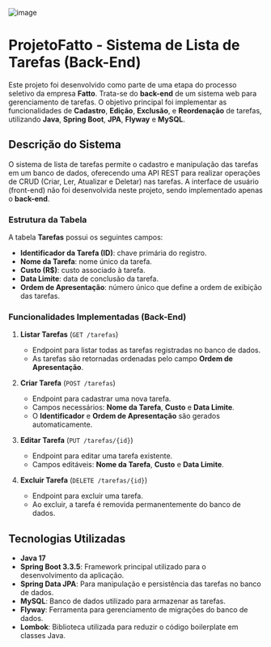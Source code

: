 ![image](https://github.com/user-attachments/assets/1d03fb76-eb68-4371-95ba-3fdc74ab1ac4)

# ProjetoFatto - Sistema de Lista de Tarefas (Back-End)

Este projeto foi desenvolvido como parte de uma etapa do processo seletivo da empresa **Fatto**. Trata-se do **back-end** de um sistema web para gerenciamento de tarefas. O objetivo principal foi implementar as funcionalidades de **Cadastro**, **Edição**, **Exclusão**, e **Reordenação** de tarefas, utilizando **Java**, **Spring Boot**, **JPA**, **Flyway** e **MySQL**.

## Descrição do Sistema

O sistema de lista de tarefas permite o cadastro e manipulação das tarefas em um banco de dados, oferecendo uma API REST para realizar operações de CRUD (Criar, Ler, Atualizar e Deletar) nas tarefas. A interface de usuário (front-end) não foi desenvolvida neste projeto, sendo implementado apenas o **back-end**.

### Estrutura da Tabela

A tabela **Tarefas** possui os seguintes campos:

- **Identificador da Tarefa (ID)**: chave primária do registro.
- **Nome da Tarefa**: nome único da tarefa.
- **Custo (R$)**: custo associado à tarefa.
- **Data Limite**: data de conclusão da tarefa.
- **Ordem de Apresentação**: número único que define a ordem de exibição das tarefas.

### Funcionalidades Implementadas (Back-End)

1. **Listar Tarefas** (`GET /tarefas`)
   - Endpoint para listar todas as tarefas registradas no banco de dados.
   - As tarefas são retornadas ordenadas pelo campo **Ordem de Apresentação**.

2. **Criar Tarefa** (`POST /tarefas`)
   - Endpoint para cadastrar uma nova tarefa.
   - Campos necessários: **Nome da Tarefa**, **Custo** e **Data Limite**.
   - O **Identificador** e **Ordem de Apresentação** são gerados automaticamente.

3. **Editar Tarefa** (`PUT /tarefas/{id}`)
   - Endpoint para editar uma tarefa existente.
   - Campos editáveis: **Nome da Tarefa**, **Custo** e **Data Limite**.


4. **Excluir Tarefa** (`DELETE /tarefas/{id}`)
   - Endpoint para excluir uma tarefa.
   - Ao excluir, a tarefa é removida permanentemente do banco de dados.

## Tecnologias Utilizadas

- **Java 17**
- **Spring Boot 3.3.5**: Framework principal utilizado para o desenvolvimento da aplicação.
- **Spring Data JPA**: Para manipulação e persistência das tarefas no banco de dados.
- **MySQL**: Banco de dados utilizado para armazenar as tarefas.
- **Flyway**: Ferramenta para gerenciamento de migrações do banco de dados.
- **Lombok**: Biblioteca utilizada para reduzir o código boilerplate em classes Java.

